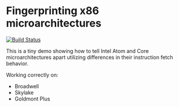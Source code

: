 # Fingerprinting x86 microarchitectures

[![Build Status](https://travis-ci.org/blitz/x86-fingerprint.svg?branch=master)](https://travis-ci.org/blitz/x86-fingerprint)

This is a tiny demo showing how to tell Intel Atom and Core microarchitectures
apart utilizing differences in their instruction fetch behavior.

Working correctly on:
- Broadwell
- Skylake
- Goldmont Plus
